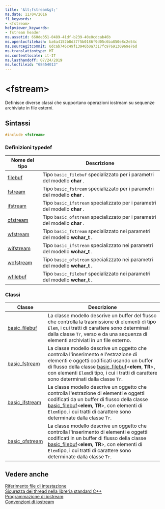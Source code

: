 ```yaml
---
title: '&lt;fstream&gt;'
ms.date: 11/04/2016
f1_keywords:
- <fstream>
helpviewer_keywords:
- fstream header
ms.assetid: 660de351-0489-41df-b239-40e0cdcab46b
ms.openlocfilehash: ba6a4152b8d37f5b0186f9d05c6ba850e8c2e54c
ms.sourcegitcommit: 0dcab746c49f13946b0a7317fc9769130969e76d
ms.translationtype: MT
ms.contentlocale: it-IT
ms.lasthandoff: 07/24/2019
ms.locfileid: "68454013"
---
```

# <a name="ltfstreamgt"></a>&lt;fstream&gt;

Definisce diverse classi che supportano operazioni iostream su sequenze archiviate in file esterni.

## <a name="syntax"></a>Sintassi

```cpp
#include <fstream>
```

### <a name="typedefs"></a>Definizioni typedef

|Nome del tipo|Descrizione|
|-|-|
|[filebuf](../standard-library/fstream-typedefs.md#filebuf)|Tipo `basic_filebuf` specializzato per i parametri del modello **char** .|
|[fstream](../standard-library/fstream-typedefs.md#fstream)|Tipo `basic_fstream` specializzato per i parametri del modello **char** .|
|[ifstream](../standard-library/fstream-typedefs.md#ifstream)|Tipo `basic_ifstream` specializzato per i parametri del modello **char** .|
|[ofstream](../standard-library/fstream-typedefs.md#ofstream)|Tipo `basic_ofstream` specializzato per i parametri del modello **char** .|
|[wfstream](../standard-library/fstream-typedefs.md#wfstream)|Tipo `basic_fstream` specializzato nei parametri del modello **wchar_t** .|
|[wifstream](../standard-library/fstream-typedefs.md#wifstream)|Tipo `basic_ifstream` specializzato nei parametri del modello **wchar_t** .|
|[wofstream](../standard-library/fstream-typedefs.md#wofstream)|Tipo `basic_ofstream` specializzato nei parametri del modello **wchar_t** .|
|[wfilebuf](../standard-library/fstream-typedefs.md#wfilebuf)|Tipo `basic_filebuf` specializzato nei parametri del modello **wchar_t** .|

### <a name="classes"></a>Classi

|Classe|Descrizione|
|-|-|
|[basic_filebuf](../standard-library/basic-filebuf-class.md)|La classe modello descrive un buffer del flusso che controlla la trasmissione di elementi di tipo `Elem`, i cui tratti di carattere sono determinati dalla classe `Tr`, verso e da una sequenza di elementi archiviati in un file esterno.|
|[basic_fstream](../standard-library/basic-fstream-class.md)|La classe modello descrive un oggetto che controlla l'inserimento e l'estrazione di elementi e oggetti codificati usando un buffer di flusso della classe [basic_filebuf](../standard-library/basic-filebuf-class.md)\<**elem**, **TR**>, con elementi `Elem`di tipo, i cui i tratti di carattere sono determinati dalla classe `Tr`.|
|[basic_ifstream](../standard-library/basic-ifstream-class.md)|La classe modello descrive un oggetto che controlla l'estrazione di elementi e oggetti codificati da un buffer di flusso della classe [basic_filebuf](../standard-library/basic-filebuf-class.md)\<**elem**, **TR**>, con elementi di `Elem`tipo, i cui tratti di carattere sono determinate dalla classe `Tr`.|
|[basic_ofstream](../standard-library/basic-ofstream-class.md)|La classe modello descrive un oggetto che controlla l'inserimento di elementi e oggetti codificati in un buffer di flusso della classe [basic_filebuf](../standard-library/basic-filebuf-class.md)\<**elem**, **TR**>, con elementi di `Elem`tipo, i cui tratti di carattere sono determinate dalla classe `Tr`.|

## <a name="see-also"></a>Vedere anche

[Riferimento file di intestazione](../standard-library/cpp-standard-library-header-files.md)\
[Sicurezza dei thread nella libreria standard C++](../standard-library/thread-safety-in-the-cpp-standard-library.md)\
[Programmazione di iostream](../standard-library/iostream-programming.md)\
[Convenzioni di iostream](../standard-library/iostreams-conventions.md)
